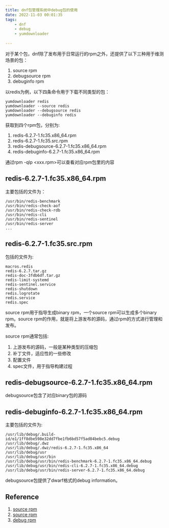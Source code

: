 ```yaml
---
title: dnf包管理系统中debug包的使用
date: 2022-11-03 00:01:35
tags:
    - dnf
    - debug
    - yumdownloader
  
---
```


对于某个包，dnf除了发布用于日常运行的rpm之外，还提供了以下三种用于维测场景的包：
1. source rpm
2. debugsource rpm
3. debuginfo rpm

以redis为例，以下四条命令用于下载不同类型的包：
```
yumdownloader redis
yumdownloader --source redis
yumdownloader --debugsource redis
yumdownloader --debuginfo redis
```

获取到四个rpm包，分别为:
1. redis-6.2.7-1.fc35.x86_64.rpm
2. redis-6.2.7-1.fc35.src.rpm
3. redis-debugsource-6.2.7-1.fc35.x86_64.rpm
4. redis-debuginfo-6.2.7-1.fc35.x86_64.rpm

通过rpm -qlp <xxx.rpm>可以查看对应rpm包里的内容

## redis-6.2.7-1.fc35.x86_64.rpm
主要包括的文件为：
```
/usr/bin/redis-benchmark
/usr/bin/redis-check-aof
/usr/bin/redis-check-rdb
/usr/bin/redis-cli
/usr/bin/redis-sentinel
/usr/bin/redis-server
...
```

## redis-6.2.7-1.fc35.src.rpm
包括的文件为:
```
macros.redis
redis-6.2.7.tar.gz
redis-doc-3fdb6df.tar.gz
redis-limit-systemd
redis-sentinel.service
redis-shutdown
redis.logrotate
redis.service
redis.spec
```

source rpm用于指导生成binary rpm，一个source rpm可以生成多个binary rpm。source rpm的作用，就是将上游发布的源码，通过rpm的方式进行管理和发布。

source rpm通常包括:
1. 上游发布的源码，一般是某种类型的压缩包
2. 补丁文件，适应性的一些修改
3. 配置文件
4. spec文件，用于指导构建过程

## redis-debugsource-6.2.7-1.fc35.x86_64.rpm

debugsource包含了对应binary包的源码

## redis-debuginfo-6.2.7-1.fc35.x86_64.rpm
主要包括的文件为:
```
/usr/lib/debug/.build-id/e1/1ff8dbe598e32dd7fbe1fb6bd57f5ad84bebc5.debug
/usr/lib/debug/.dwz
/usr/lib/debug/.dwz/redis-6.2.7-1.fc35.x86_64
/usr/lib/debug/usr
/usr/lib/debug/usr/bin
/usr/lib/debug/usr/bin/redis-benchmark-6.2.7-1.fc35.x86_64.debug
/usr/lib/debug/usr/bin/redis-cli-6.2.7-1.fc35.x86_64.debug
/usr/lib/debug/usr/bin/redis-server-6.2.7-1.fc35.x86_64.debug
```
debugsource包提供了dwarf格式的debug information。

## Reference
1. [source rpm](https://blog.packagecloud.io/working-with-source-rpms/)
2. [source rpm](https://fedoramagazine.org/how-rpm-packages-are-made-the-source-rpm/)
3. [debug rpm](https://access.redhat.com/documentation/en-us/red_hat_enterprise_linux/8/html/developing_c_and_cpp_applications_in_rhel_8/debugging-applications_developing-applications)